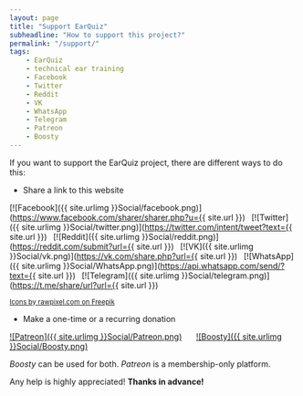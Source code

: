 ```yaml
---
layout: page
title: "Support EarQuiz"
subheadline: "How to support this project?"
permalink: "/support/"
tags:
    - EarQuiz
    - technical ear training
    - Facebook
    - Twitter
    - Reddit
    - VK
    - WhatsApp
    - Telegram
    - Patreon
    - Boosty
---
```


If you want to support the EarQuiz project, there are different ways to do this:

* Share a link to this website

[![Facebook]({{ site.urlimg }}Social/facebook.png)](https://www.facebook.com/sharer/sharer.php?u={{ site.url }})&ensp;
[![Twitter]({{ site.urlimg }}Social/twitter.png)](https://twitter.com/intent/tweet?text={{ site.url }})&ensp;
[![Reddit]({{ site.urlimg }}Social/reddit.png)](https://reddit.com/submit?url={{ site.url }})&ensp;
[![VK]({{ site.urlimg }}Social/vk.png)](https://vk.com/share.php?url={{ site.url }})&ensp;
[![WhatsApp]({{ site.urlimg }}Social/WhatsApp.png)](https://api.whatsapp.com/send/?text={{ site.url }})&ensp;
[![Telegram]({{ site.urlimg }}Social/telegram.png)](https://t.me/share/url?url={{ site.url }})

<a href="https://www.freepik.com/free-vector/social-media-icons-vector-set-with-facebook-instagram-twitter-tiktok-youtube-logos_17221195.htm#query=facebook%20logo%20png&position=1&from_view=keyword&track=ais"><small>Icons by rawpixel.com on Freepik</small></a><br />

* Make a one-time or a recurring donation

[![Patreon]({{ site.urlimg }}Social/Patreon.png)](https://www.patreon.com/EarQuiz)&ensp;&ensp;&ensp;
[![Boosty]({{ site.urlimg }}Social/Boosty.png)](https://boosty.to/earquiz)

*Boosty* can be used for both. *Patreon* is a membership-only platform.

Any help is highly appreciated! **Thanks in advance!**
